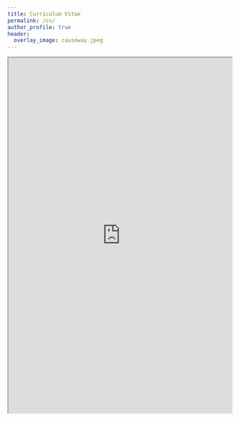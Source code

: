 ```yaml
---
title: Curriculum Vitae
permalink: /cv/
author_profile: true
header: 
  overlay_image: causeway.jpeg
---
```


<iframe width="100%" height="800" src="https://hansriess.com/files/cv.pdf">